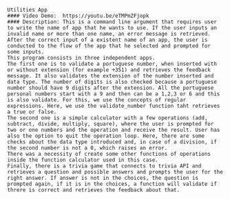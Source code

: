     Utilities App
    #### Video Demo:  https://youtu.be/eTMPmZFjopk
    #### Description: This is a command line argument that requires user to write the name of app that he wants to use. If the user inputs an invalid name or more than one name, an error message is retrieved. After the correct input of a existent name of an app, the user is conducted to the flow of the app that he selected and prompted for some inputs.
    This program consists in three independent apps.
    The first one is to validate a portuguese number, when inserted with or without extension (for example +351) and retrieves the feedback message. It also validates the extension of the number inserted and data type. The number of digits is also checked because a portuguese number should have 9 digits after the extension. All the portuguese personal numbers start with a 9 and then can be a 1,2,3 or 6 and this is also validate. For this, we use the concepts of regular expressions. Here, we use the validate_number function taht retrieves a true or false.
    The second one is a simple calculator with a few operations (add, subtract, divide, multiply, square), where the user is prompted for two or one numbers and the operation and receive the result. User has also the option to quit the operation loop. Here, there are some checks about the data type introduced and, in case of a division, if the second number is not a 0, which raises an error.
    There was a necessity of create some other functions of operations inside the function calculator used in this case.
    Finally, there is a trivia game that connects to trivia API and retrieves a question and possible answers and prompts the user for the right answer. If answer is not in the choices, the question is prompted again, if it is in the choices, a function will validate if threre is correct and retrieves the feedback about that.